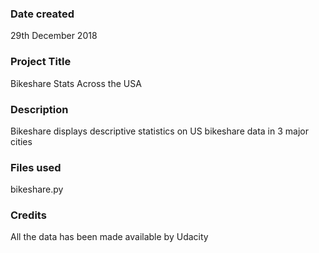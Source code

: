 ### Date created
29th December 2018

### Project Title
Bikeshare Stats Across the USA

### Description
Bikeshare displays descriptive statistics on US bikeshare data in 3 major cities

### Files used
bikeshare.py

### Credits
All the data has been made available by Udacity
